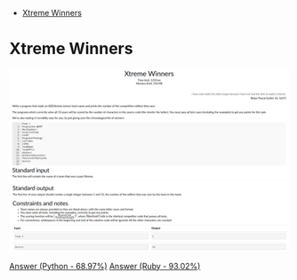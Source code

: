 - [Xtreme Winners](#Xtreme-Winners)


# Xtreme Winners

![Alt text](Images/Xtreme%20Winners%201.png)
![Alt text](Images/Xtreme%20Winners%202.png)

[Answer (Python - 68.97%)](Codes/xtremewinners.py)  [Answer (Ruby - 93.02%)](Codes/xtremewinners.rb)